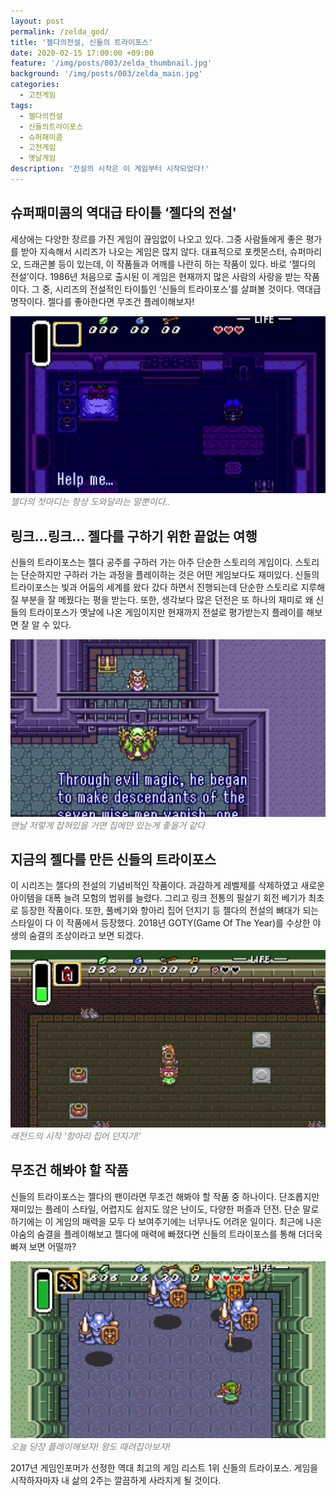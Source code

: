 ```yaml
---
layout: post
permalink: /zelda_god/
title: '젤다의전설, 신들의 트라이포스'
date: 2020-02-15 17:00:00 +09:00
feature: '/img/posts/003/zelda_thumbnail.jpg'
background: '/img/posts/003/zelda_main.jpg'
categories:
  - 고전게임
tags:
  - 젤다의전설
  - 신들의트라이포스
  - 슈퍼패미콤
  - 고전게임
  - 옛날게임
description: '전설의 시작은 이 게임부터 시작되었다!'
---
```


## 슈퍼패미콤의 역대급 타이틀 ‘젤다의 전설' ##

세상에는 다양한 장르를 가진 게임이 끊임없이 나오고 있다. 그중 사람들에게 좋은 평가를 받아 지속해서 시리즈가 나오는 게임은 많지 않다. 대표적으로 포켓몬스터, 슈퍼마리오, 드래곤볼 등이 있는데, 이 작품들과 어깨를 나란히 하는 작품이 있다. 바로 ‘젤다의 전설’이다. 1986년 처음으로 출시된 이 게임은 현재까지 많은 사람의 사랑을 받는 작품이다. 그 중, 시리즈의 전설적인 타이틀인 ‘신들의 트라이포스’를 살펴볼 것이다. 역대급 명작이다. 젤다를 좋아한다면 무조건 플레이해보자!

![젤다의 전설 게임 이미지](/img/posts/003/003_1.jpg)*<span style="color:gray">젤다의 첫마디는 항상 도와달라는 말뿐이다..</span>*

## 링크...링크... 젤다를 구하기 위한 끝없는 여행 ##

신들의 트라이포스는 젤다 공주를 구하러 가는 아주 단순한 스토리의 게임이다. 스토리는 단순하지만 구하러 가는 과정을 플레이하는 것은 어떤 게임보다도 재미있다. 신들의 트라이포스는 빛과 어둠의 세계를 왔다 갔다 하면서 진행되는데 단순한 스토리로 지루해질 부분을 잘 메꿨다는 평을 받는다. 또한, 생각보다 많은 던전은 또 하나의 재미로 왜 신들의 트라이포스가 옛날에 나온 게임이지만 현재까지 전설로 평가받는지 플레이를 해보면 잘 알 수 있다.

![젤다의 전설 게임 이미지](/img/posts/003/003_2.jpg)*<span style="color:gray">맨날 저렇게 잡혀있을 거면 집에만 있는게 좋을거 같다</span>*

## 지금의 젤다를 만든 신들의 트라이포스 ##

이 시리즈는 젤다의 전설의 기념비적인 작품이다. 과감하게 레벨제를 삭제하였고 새로운 아이템을 대폭 늘려 모험의 범위를 늘렸다. 그리고 링크 전통의 필살기 회전 베기가 최초로 등장한 작품이다. 또한, 풀베기와 항아리 집어 던지기 등 젤다의 전설의 뼈대가 되는 스타일이 다 이 작품에서 등장했다. 2018년 GOTY(Game Of The Year)를 수상한 야생의 숨결의 조상이라고 보면 되겠다.

![젤다의 전설 게임 이미지](/img/posts/003/003_3.jpg)*<span style="color:gray">레전드의 시작 '항아리 집어 던지기!'</span>*

## 무조건 해봐야 할 작품 ##

신들의 트라이포스는 젤다의 팬이라면 무조건 해봐야 할 작품 중 하나이다. 단조롭지만 재미있는 플레이 스타일, 어렵지도 쉽지도 않은 난이도, 다양한 퍼즐과 던전. 단순 말로 하기에는 이 게임의 매력을 모두 다 보여주기에는 너무나도 어려운 일이다. 최근에 나온 야숨의 숨결을 플레이해보고 젤다에 매력에 빠졌다면 신들의 트라이포스를 통해 더더욱 빠져 보면 어떨까? 

![젤다의 전설 게임 이미지](/img/posts/003/003_4.jpg)*<span style="color:gray">오늘 당장 플레이해보자! 왕도 때려잡아보자!</span>*

2017년 게임인포머가 선정한 역대 최고의 게임 리스트 1위 신들의 트라이포스. 게임을 시작하자마자 내 삶의 2주는 깔끔하게 사라지게 될 것이다.

